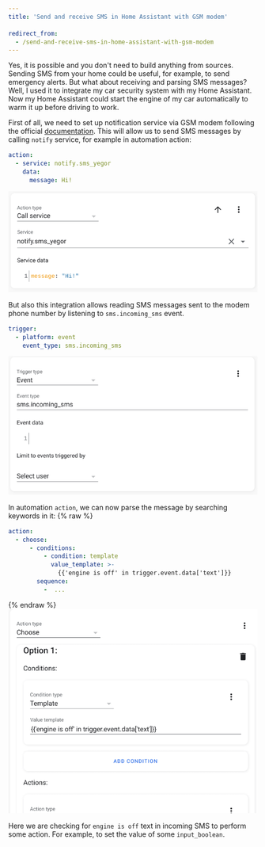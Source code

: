 ```yaml
---
title: 'Send and receive SMS in Home Assistant with GSM modem'

redirect_from:
  - /send-and-receive-sms-in-home-assistant-with-gsm-modem
---
```


Yes, it is possible and you don't need to build anything from sources. Sending SMS from your home could be useful, for example, to send emergency alerts. But what about receiving and parsing SMS messages? Well, I used it to integrate my car security system with my Home Assistant. Now my Home Assistant could start the engine of my car automatically to warm it up before driving to work.

First of all, we need to set up notification service via GSM modem following the official [documentation](https://www.home-assistant.io/integrations/sms/). This will allow us to send SMS messages by calling `notify` service, for example in automation action:

```yaml
action:
  - service: notify.sms_yegor
    data:
      message: Hi!
```

![image](/img/send-and-receive-sms-in-home-assistant-with-gsm-modem/send_action.png)

But also this integration allows reading SMS messages sent to the modem phone number by listening to `sms.incoming_sms` event.

```yaml
trigger:
  - platform: event
    event_type: sms.incoming_sms
```
![image](/img/send-and-receive-sms-in-home-assistant-with-gsm-modem/income_trigger.png)

In automation `action`, we can now parse the message by searching keywords in it:
{% raw %}
```yaml
action:
  - choose:
      - conditions:
          - condition: template
            value_template: >-
              {{'engine is off' in trigger.event.data['text']}}
        sequence:
          -  ...
```
{% endraw %}
![image](/img/send-and-receive-sms-in-home-assistant-with-gsm-modem/parse_action.png)

Here we are checking for `engine is off` text in incoming SMS to perform some action. For example, to set the value of some `input_boolean`.